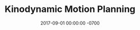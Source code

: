 ---
layout: 
title:  "Kinodynamic Motion Planning"
img: "Kino_fencing_slider.jpg"
date:   2017-09-01 00:00:00 -0700
alt_text: "Kinodynamic Motion Planning"
---